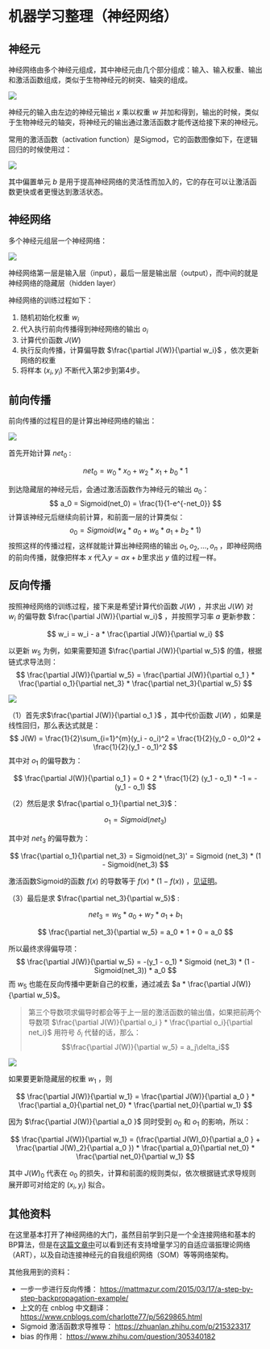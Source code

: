 # 机器学习整理（神经网络）

## 神经元

神经网络由多个神经元组成，其中神经元由几个部分组成：输入、输入权重、输出和激活函数组成，类似于生物神经元的树突、轴突的组成。

![](https://blog-1256435232.cos.ap-shanghai.myqcloud.com/cnblog/image-2022-03-09-23-27-32-082.png)

神经元的输入由左边的神经元输出 $x$ 乘以权重 $w$ 并加和得到，输出的时候，类似于生物神经元的轴突，将神经元的输出通过激活函数才能传送给接下来的神经元。

常用的激活函数（activation function）是Sigmod，它的函数图像如下，在逻辑回归的时候使用过：

![](https://blog-1256435232.cos.ap-shanghai.myqcloud.com/cnblog/image-2022-03-10-09-20-17-152.png)

其中偏置单元 $b$ 是用于提高神经网络的灵活性而加入的，它的存在可以让激活函数更快或者更慢达到激活状态。

## 神经网络

多个神经元组层一个神经网络：

![](https://blog-1256435232.cos.ap-shanghai.myqcloud.com/cnblog/image-2022-03-12-10-22-44-309.png)

神经网络第一层是输入层（input），最后一层是输出层（output），而中间的就是神经网络的隐藏层（hidden layer）

神经网络的训练过程如下：
1. 随机初始化权重 $w_i$
2. 代入执行前向传播得到神经网络的输出 $o_i$ 
3. 计算代价函数 $J(W)$
4. 执行反向传播，计算偏导数 $\frac{\partial J(W)}{\partial w_i}$ ，依次更新网络的权重
5. 将样本 $(x_i,y_i)$ 不断代入第2步到第4步。

## 前向传播

前向传播的过程目的是计算出神经网络的输出：

![](https://blog-1256435232.cos.ap-shanghai.myqcloud.com/cnblog/image-2022-03-12-10-23-07-618.png)

首先开始计算 $net_0$ :

$$
net_0 = w_0 * x_0 + w_2 * x_1 + b_0 * 1
$$

到达隐藏层的神经元后，会通过激活函数作为神经元的输出 $a_0$：
$$
a_0 = Sigmoid(net_0) = \frac{1}{1-e^{-net_0}}
$$
计算该神经元后继续向前计算，和前面一层的计算类似：
$$
	o_0 = Sigmoid(w_4 * a_0 + w_6 * a_1 + b_2 * 1)
$$
按照这样的传播过程，这样就能计算出神经网络的输出 $o_1,o_2,\dots,o_n$ ，即神经网络的前向传播，就像把样本 $x$ 代入$y = ax + b$里求出 $y$ 值的过程一样。

## 反向传播

按照神经网络的训练过程，接下来是希望计算代价函数 $J(W)$ ，并求出 $J(W)$ 对 $w_i$ 的偏导数 $\frac{\partial J(W)}{\partial w_i}$ ，并按照学习率 $a$ 更新参数：

$$
w_i = w_i - a * \frac{\partial J(W)}{\partial w_i}
$$

以更新 $w_5$ 为例，如果需要知道 $\frac{\partial J(W)}{\partial w_5}$ 的值，根据链式求导法则：
$$
\frac{\partial J(W)}{\partial w_5} = \frac{\partial J(W)}{\partial o_1 } * \frac{\partial o_1}{\partial net_3} * \frac{\partial net_3}{\partial w_5}
$$

![](https://blog-1256435232.cos.ap-shanghai.myqcloud.com/cnblog/image-2022-03-12-10-23-36-921.png)



（1）首先求$\frac{\partial J(W)}{\partial o_1 }$ ，其中代价函数 $J(W)$ ，如果是线性回归，那么表达式就是：
$$
J(W) = \frac{1}{2}\sum_{i=1}^{m}(y_i - o_i)^2 = \frac{1}{2}(y_0 - o_0)^2 + \frac{1}{2}(y_1 - o_1)^2
$$
其中对 $o_1$ 的偏导数为：

$$
\frac{\partial J(W)}{\partial o_1 }  = 0 + 2 * \frac{1}{2} (y_1 - o_1) * -1  = -(y_1 - o_1)
$$

（2）然后是求 $\frac{\partial o_1}{\partial net_3}$：

$$
o_1 = Sigmoid(net_3)
$$

其中对 $net_3$ 的偏导数为：

$$
\frac{\partial o_1}{\partial net_3}  = Sigmoid(net_3)'  = Sigmoid (net_3) * (1 - Sigmoid(net_3)
$$

激活函数Sigmoid的函数 $f(x)$ 的导数等于 $f(x)*(1-f(x))$ ，[见证明](https://zhuanlan.zhihu.com/p/215323317)。


（3）最后是求 $\frac{\partial net_3}{\partial w_5}$ :

$$
net_3 = w_5 * a_0 + w_7 * a_1 + b_1 
$$

$$
\frac{\partial net_3}{\partial w_5}  = a_0 * 1 + 0  = a_0
$$

所以最终求得偏导项：
$$
\frac{\partial J(W)}{\partial w_5}  = -(y_1 - o_1)  * Sigmoid (net_3) * (1 - Sigmoid(net_3)) * a_0
$$
而 $w_5$ 也能在反向传播中更新自己的权重，通过减去 $a * \frac{\partial J(W)}{\partial w_5}$。


> 第三个导数项求偏导时都会等于上一层的激活函数的输出值，如果把前两个导数项 $\frac{\partial J(W)}{\partial o_i } * \frac{\partial o_i}{\partial net_i}$ 用符号 $\delta_i$ 代替的话，那么：$$\frac{\partial J(W)}{\partial w_5}  = a_j\delta_i$$

![](https://blog-1256435232.cos.ap-shanghai.myqcloud.com/cnblog/image-2022-03-12-10-24-04-859.png)

如果要更新隐藏层的权重 $w_1$ ，则  

$$
\frac{\partial J(W)}{\partial w_1} = \frac{\partial J(W)}{\partial a_0 } * \frac{\partial a_0}{\partial net_0} * \frac{\partial net_0}{\partial w_1}
$$

因为 $\frac{\partial J(W)}{\partial a_0 }$ 同时受到 $o_0$ 和 $o_1$ 的影响，所以：

$$
\frac{\partial J(W)}{\partial w_1} = (\frac{\partial J(W)_0}{\partial a_0 } + \frac{\partial J(W)_2}{\partial a_0 }) * \frac{\partial a_0}{\partial net_0} * \frac{\partial net_0}{\partial w_1}
$$

其中 $J(W)_0$ 代表在 $o_0$ 的损失，计算和前面的规则类似，依次根据链式求导规则展开即可对给定的 $(x_i, y_i)$ 拟合。



## 其他资料

在这里基本打开了神经网络的大门，虽然目前学到只是一个全连接网络和基本的BP算法，但是在[这篇文章中](https://www.cnblogs.com/maybe2030/p/5597716.html#_label3)可以看到还有支持增量学习的自适应谐振理论网络（ART），以及自动连接神经元的自我组织网络（SOM）等等网络架构。

其他我用到的资料：
- 一步一步进行反向传播： https://mattmazur.com/2015/03/17/a-step-by-step-backpropagation-example/
- 上文的在 cnblog 中文翻译： https://www.cnblogs.com/charlotte77/p/5629865.html
- Sigmoid 激活函数求导推导： https://zhuanlan.zhihu.com/p/215323317
- bias 的作用： https://www.zhihu.com/question/305340182
